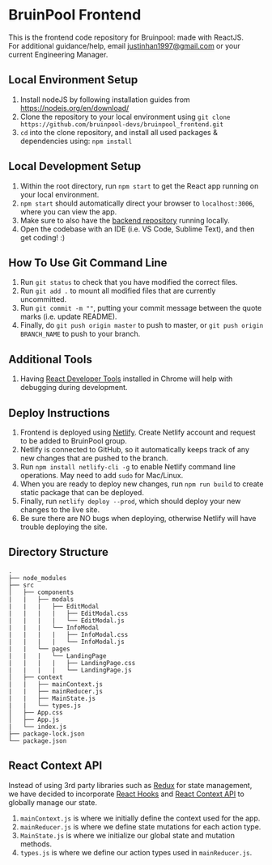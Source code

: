 # BruinPool Frontend

This is the frontend code repository for Bruinpool: made with ReactJS.<br>
For additional guidance/help, email justinhan1997@gmail.com or your current Engineering Manager.

## Local Environment Setup

1. Install nodeJS by following installation guides from https://nodejs.org/en/download/
2. Clone the repository to your local environment using `git clone https://github.com/bruinpool-devs/bruinpool_frontend.git`
3. `cd` into the clone repository, and install all used packages & dependencies using:
   `npm install`

## Local Development Setup

1. Within the root directory, run `npm start` to get the React app running on your local environment.
2. `npm start` should automatically direct your browser to `localhost:3006`, where you can view the app.
3. Make sure to also have the [backend repository](https://github.com/bruinpool-devs/BruinPool_backEnd) running locally.
4. Open the codebase with an IDE (i.e. VS Code, Sublime Text), and then get coding! :)

## How To Use Git Command Line

1. Run `git status` to check that you have modified the correct files.
2. Run `git add .` to mount all modified files that are currently uncommitted.
3. Run `git commit -m ""`, putting your commit message between the quote marks (i.e. update README).
4. Finally, do `git push origin master` to push to master, or `git push origin BRANCH_NAME` to push to your branch.

## Additional Tools

1. Having [React Developer Tools](https://chrome.google.com/webstore/detail/react-developer-tools/fmkadmapgofadopljbjfkapdkoienihi?hl=en)
   installed in Chrome will help with debugging during development.

## Deploy Instructions

1. Frontend is deployed using [Netlify](https://www.netlify.com/). Create Netlify account and request to be added to BruinPool group.
2. Netlify is connected to GitHub, so it automatically keeps track of any new changes that are pushed to the branch.
3. Run `npm install netlify-cli -g` to enable Netlify command line operations. May need to add `sudo` for Mac/Linux.
4. When you are ready to deploy new changes, run `npm run build` to create static package that can be deployed.
5. Finally, run `netlify deploy --prod`, which should deploy your new changes to the live site.
6. Be sure there are NO bugs when deploying, otherwise Netlify will have trouble deploying the site.

## Directory Structure

    .
    ├── node_modules
    ├── src
    │   ├── components
    |   |   ├── modals
    |   |   |   ├── EditModal
    |   |   |   |   ├── EditModal.css
    |   |   |   |   └── EditModal.js
    |   |   |   └── InfoModal
    |   |   |   |   ├── InfoModal.css
    |   |   |   |   └── InfoModal.js
    |   |   └── pages
    |   |   |   └── LandingPage
    |   |   |   |   ├── LandingPage.css
    |   |   |   |   └── LandingPage.js
    │   ├── context
    |   |   ├── mainContext.js
    |   |   ├── mainReducer.js
    |   |   ├── MainState.js
    |   |   └── types.js
    │   ├── App.css
    │   ├── App.js
    |   └── index.js
    ├── package-lock.json
    └── package.json

## React Context API

Instead of using 3rd party libraries such as [Redux](https://redux.js.org/) for state management, we have
decided to incorporate [React Hooks](https://reactjs.org/docs/hooks-intro.html) and
[React Context API](https://reactjs.org/docs/context.html) to globally manage our state.<br>

1. `mainContext.js` is where we initially define the context used for the app.
2. `mainReducer.js` is where we define state mutations for each action type.
3. `MainState.js` is where we initialize our global state and mutation methods.
4. `types.js` is where we define our action types used in `mainReducer.js`.
